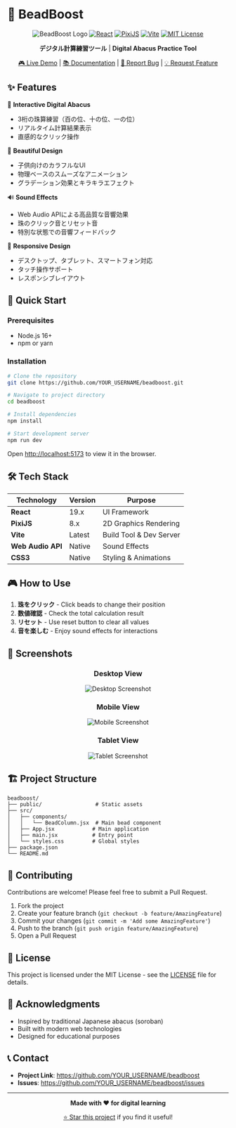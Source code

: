 # 🌈 BeadBoost

<div align="center">

![BeadBoost Logo](https://img.shields.io/badge/BeadBoost-v1.0-rainbow?style=for-the-badge)
[![React](https://img.shields.io/badge/React-19-61DAFB?style=for-the-badge&logo=react)](https://reactjs.org/)
[![PixiJS](https://img.shields.io/badge/PixiJS-8-FF6B6B?style=for-the-badge)](https://pixijs.com/)
[![Vite](https://img.shields.io/badge/Vite-Latest-646CFF?style=for-the-badge&logo=vite)](https://vitejs.dev/)
[![MIT License](https://img.shields.io/badge/License-MIT-green?style=for-the-badge)](LICENSE)

**デジタル計算練習ツール** | **Digital Abacus Practice Tool**

[🎮 Live Demo](https://your-username.github.io/beadboost) | [📚 Documentation](docs/) | [🐛 Report Bug](issues/) | [💡 Request Feature](issues/)

</div>

## ✨ Features

🧮 **Interactive Digital Abacus**
- 3桁の珠算練習（百の位、十の位、一の位）
- リアルタイム計算結果表示
- 直感的なクリック操作

🎨 **Beautiful Design**
- 子供向けのカラフルなUI
- 物理ベースのスムーズなアニメーション
- グラデーション効果とキラキラエフェクト

🔊 **Sound Effects**
- Web Audio APIによる高品質な音響効果
- 珠のクリック音とリセット音
- 特別な状態での音響フィードバック

📱 **Responsive Design**
- デスクトップ、タブレット、スマートフォン対応
- タッチ操作サポート
- レスポンシブレイアウト

## 🚀 Quick Start

### Prerequisites
- Node.js 16+ 
- npm or yarn

### Installation

```bash
# Clone the repository
git clone https://github.com/YOUR_USERNAME/beadboost.git

# Navigate to project directory
cd beadboost

# Install dependencies
npm install

# Start development server
npm run dev
```

Open [http://localhost:5173](http://localhost:5173) to view it in the browser.

## 🛠️ Tech Stack

| Technology | Version | Purpose |
|------------|---------|---------|
| **React** | 19.x | UI Framework |
| **PixiJS** | 8.x | 2D Graphics Rendering |
| **Vite** | Latest | Build Tool & Dev Server |
| **Web Audio API** | Native | Sound Effects |
| **CSS3** | Native | Styling & Animations |

## 🎮 How to Use

1. **珠をクリック** - Click beads to change their position
2. **数値確認** - Check the total calculation result
3. **リセット** - Use reset button to clear all values
4. **音を楽しむ** - Enjoy sound effects for interactions

## 📱 Screenshots

<div align="center">

### Desktop View
![Desktop Screenshot](docs/images/desktop.png)

### Mobile View
![Mobile Screenshot](docs/images/mobile.png)

### Tablet View
![Tablet Screenshot](docs/images/tablet.png)

</div>

## 🏗️ Project Structure

```
beadboost/
├── public/                 # Static assets
├── src/
│   ├── components/
│   │   └── BeadColumn.jsx  # Main bead component
│   ├── App.jsx            # Main application
│   ├── main.jsx           # Entry point
│   └── styles.css         # Global styles
├── package.json
└── README.md
```

## 🤝 Contributing

Contributions are welcome! Please feel free to submit a Pull Request.

1. Fork the project
2. Create your feature branch (`git checkout -b feature/AmazingFeature`)
3. Commit your changes (`git commit -m 'Add some AmazingFeature'`)
4. Push to the branch (`git push origin feature/AmazingFeature`)
5. Open a Pull Request

## 📄 License

This project is licensed under the MIT License - see the [LICENSE](LICENSE) file for details.

## 🙏 Acknowledgments

- Inspired by traditional Japanese abacus (soroban)
- Built with modern web technologies
- Designed for educational purposes

## 📞 Contact

- **Project Link**: https://github.com/YOUR_USERNAME/beadboost
- **Issues**: https://github.com/YOUR_USERNAME/beadboost/issues

---

<div align="center">

**Made with ❤️ for digital learning**

[⭐ Star this project](https://github.com/YOUR_USERNAME/beadboost) if you find it useful!

</div>